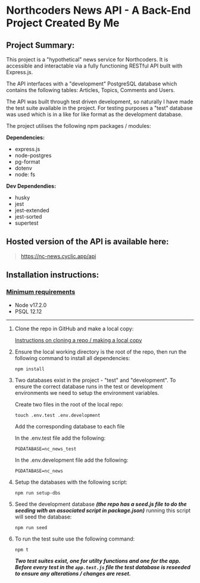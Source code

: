 # Northcoders News API - A Back-End Project Created By Me

## Project Summary:

This project is a "hypothetical" news service for Northcoders. It is accessible and interactable via a fully functioning RESTful API built with Express.js.

The API interfaces with a "development" PostgreSQL database which contains the following tables: Articles, Topics, Comments and Users.

The API was built through test driven development, so naturally I have made the test suite available in the project. For testing purposes a "test" database was used which is in a like for like format as the development database.

The project utilises the following npm packages / modules:

**Dependencies:**

* express.js
* node-postgres 
* pg-format
* dotenv
* node: fs

**Dev Dependendies:**

* husky
* jest
* jest-extended
* jest-sorted
* supertest

## Hosted version of the API is available here:

> https://nc-news.cyclic.app/api

## Installation instructions:

### <ins>Minimum requirements</ins> 

* Node v17.2.0
* PSQL 12.12

-------------------------

1. Clone the repo in GitHub and make a local copy:

    [Instructions on cloning a repo / making a local copy](https://docs.github.com/en/repositories/creating-and-managing-repositories/cloning-a-repository)

2. Ensure the local working directory is the root of the repo, then run the following command to install all dependencies:

    ```
    npm install
    ```
3. Two databases exist in the project - "test" and "development". To ensure the correct database runs in the test or development environments we need to setup the environment variables.

    Create two files in the root of the local repo:

    ```
    touch .env.test .env.development
    ```

    Add the corresponding database to each file

    In the .env.test file add the following:
    ```
    PGDATABASE=nc_news_test
    ```

    In the .env.development file add the following:
    ```
    PGDATABASE=nc_news
    ```


4. Setup the databases with the following script:

    ```
    npm run setup-dbs
    ```


5. Seed the development database ***(the repo has a seed.js file to do the seeding with an associated script in package.json)*** running this script will seed the database:

    ```
    npm run seed
    ```

6. To run the test suite use the following command:

    ```
    npm t
    ```

    ***Two test suites exist, one for utilty functions and one for the app. Before every test in the `app.test.js` file the test database is reseeded to ensure any alterations / changes are reset.***
